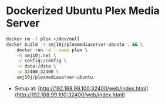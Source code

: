 Dockerized Ubuntu Plex Media Server 
===================================


```bash
docker rm -f plex >/dev/null
docker build -t smj10j/plexmediaserver-ubuntu . && \
    docker run -d --name plex \
    -h smj10j.net \
    -v config:/config \
    -v data:/data \
    -p 32400:32400 \
    smj10j/plexmediaserver-ubuntu
```

- Setup at: [http://192.168.99.100:32400/web/index.html](http://192.168.99.100:32400/web/index.html)